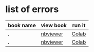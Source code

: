 # list of errors


|book name|view book|run it|
|---------|--------|------------|
|**.**|[nbviewer](https://nbviewer.jupyter.org/github/feapri/tensorflow_practice/blob/master/)|[Colab]()|
|**.**|[nbviewer](https://nbviewer.jupyter.org/github/feapri/tensorflow_practice/blob/master/)|[Colab]()|

